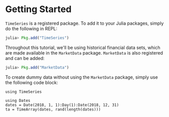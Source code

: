 # Getting Started

`TimeSeries` is a registered package.
To add it to your Julia packages, simply do the following in REPL:

```julia
julia> Pkg.add("TimeSeries")

```

Throughout this tutorial, we'll be using historical financial data sets,
which are made available in the `MarketData` package. `MarketData` is also
registered and can be added:

```julia
julia> Pkg.add("MarketData")

```

To create dummy data without using the `MarketData` package, simply use
the following code block:

```@setup dummy
using TimeSeries
```

```@repl dummy
using Dates
dates = Date(2018, 1, 1):Day(1):Date(2018, 12, 31)
ta = TimeArray(dates, rand(length(dates)))
```
